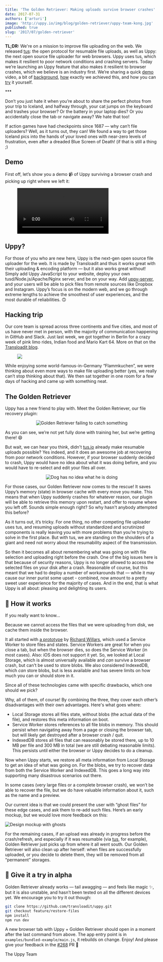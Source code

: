 ```yaml
---
title: 'The Golden Retriever: Making uploads survive browser crashes'
date: 2017-07-31
authors: ['arturi']
image: 'http://uppy.io/img/blog/golden-retriever/uppy-team-kong.jpg'
published: true
slug: '2017/07/golden-retriever'
---
```


**TL;DR:** We're on a mission to improve file uploading on the web. We released
[tus](https://tus.io): the open protocol for resumable file uploads, as well as
Uppy: the next open source file uploader for web browsers. Uppy uses tus, which
makes it resilient to poor network conditions and crashing servers. Today we’re
launching an Uppy feature that also makes it resilient to browser crashes, which
we believe is an industry first. We’re sharing a quick
[demo](/blog/2017/07/golden-retriever/#demo) video, a bit of
[background](/blog/2017/07/golden-retriever/#uppy),
[how](/blog/2017/07/golden-retriever/#how) exactly we achieved this, and how you
can [try](/blog/2017/07/golden-retriever/#try) it yourself.

\*\*\*

Don’t you just hate it when you’re about to share the perfect photos from your
trip to Iceland, and halfway through, your cat jumps on the keyboard and trashes
your browser? Or the battery in your laptop dies? Or you accidentally close the
tab or navigate away? We hate that too!

If action games have had checkpoints since 1687 — why can’t file uploaders?
Well, as it turns out, they can! We found a way to get those Iceland pics into
the hands of your loved ones with near-zero levels of frustration, even after a
dreaded Blue Screen of Death! (if that is still a thing ;)

<!--truncate-->

<a name="demo"></a>

## Demo

First off, let’s show you a demo 📹 of Uppy surviving a browser crash and
picking up right where we left it:

<figure class="wide"><video alt="Demo video showing the Golden Retriever file restoring plugin in action" controls><source src="/img/blog/golden-retriever/uppy-golden-retriever-crash-demo-2.mp4" type="video/mp4" />Your browser does not support the video tag, you can <a href="pathname:///img/blog/golden-retriever/uppy-golden-retriever-crash-demo-2.mp4">download the video</a> to watch it.</video></figure>

<a name="uppy"></a>

## Uppy?

For those of you who are new here, Uppy is the next-gen open source file
uploader for the web. It is made by Transloadit and thus it works great with
their uploading & encoding platform — but it also works great without! Simply
add Uppy JavaScript to your website, deploy your own tusd/Node.js/Apache/Nginx
server, and be on your way. Add
[uppy-server](https://github.com/transloadit/uppy-server), and your users will
be able to pick files from remote sources like Dropbox and Instagram. Uppy’s
focus is on the modern web, and we go through extreme lengths to achieve the
smoothest of user experiences, and the most durable of reliabilities. 🙃

## Hacking trip

Our core team is spread across three continents and five cities, and most of us
have never met in person, with the majority of communication happening in GitHub
and Slack. Just last week, we got together in Berlin for a crazy week of pink
limo rides, Indian food and Mario Kart 64. More on that on the
[Transloadit blog](https://transloadit.com/blog/2017/08/team-meetup-2017/).

<figure class="wide">
  <img src="/img/blog/golden-retriever/uppy-team-kong.jpg" />
</figure>

While enjoying some world-famous-in-Germany “Flammkuchen”, we were thinking
about even more ways to make file uploading better (yes, we really can’t stop
thinking about that). We then sat together in one room for a few days of hacking
and came up with something neat.

## The Golden Retriever

Uppy has a new friend to play with. Meet the Golden Retriever, our file recovery
plugin:

<center><img src="/img/blog/golden-retriever/catch-fail-2.gif" alt="Golden Retriever failing to catch something" title="Good try, girl!" /></center>

As you can see, we’re not yet fully done with training her, but we’re getting
there! 😄

But wait, we can hear you think, didn't [tus.io](https://tus.io) already make
resumable uploads possible? Yes indeed, and it does an awesome job at recovering
from poor network conditions. However, if your browser suddenly decided to
crash, Uppy would have no idea about what it was doing before, and you would
have to re-select and edit your files all over.

<center><img src="/img/blog/golden-retriever/no-idea-dog-3.gif" alt="Dog has no idea what he is doing" title="Keep trying, buddy!" /></center>

For those cases, our Golden Retriever now comes to the rescue! It saves Uppy’s
memory (state) in browser cache with every move you make. This means that when
Uppy suddenly crashes for whatever reason, our plugin will be able to retrieve
this memory upon restart, and offer to resume where you left off. Sounds simple
enough right? So why hasn't anybody attempted this before?

As it turns out, it’s tricky. For one thing, no other competing file uploader
uses tus, and resuming uploads without standardized and scrutinized components
is really leaving you with more problems than you’re trying to solve in the
first place. But with tus, we are standing on the shoulders of a giant and need
not worry about the resumability aspect of the transmission.

So then it becomes all about remembering what was going on with file selection
and uploading right before the crash. One of the big issues here is that because
of security reasons, Uppy is no longer allowed to access the selected files on
your disk after a crash. Reasonable of course, but this meant that we had to
deploy a number of workarounds that — while it may cause our inner purist some
upset - combined, now amount to a pretty sweet user experience for the majority
of cases. And in the end, that is what Uppy is all about: pleasing and
delighting its users.

<a name="how"></a>

## 👻 How it works

If you really want to know...

Because we cannot access the files that we were uploading from disk, we cache
them inside the browser.

It all started with
[a prototype](https://github.com/transloadit/uppy/issues/237) by
[Richard Willars](https://github.com/richardwillars), which used a Service
Worker to store files and states. Service Workers are great for when you close a
tab, but when the browser dies, so does the Service Worker (in most cases).
Also: iOS does not support it yet. So, we looked at Local Storage, which is
almost universally available and _can_ survive a browser crash, but can't be
used to store blobs. We also considered IndexedDB, which _can_ store blobs, but
is less available and has severe limits on how much you can or should store in
it.

Since all of these technologies came with specific drawbacks, which one should
we pick?

Why, all of them, of course! By combining the three, they cover each other’s
disadvantages with their own advantages. Here's what goes where:

- Local Storage stores all files state, without blobs (the actual data of the
  file), and restores this meta information on boot.
- Service Worker stores references to all file blobs in memory. This should
  persist when navigating away from a page or closing the browser tab, but will
  likely get destroyed after a browser crash / quit.
- IndexedDB stores all files that can reasonably be stored there, up to 10 MB
  per file and 300 MB in total (we are still debating reasonable limits). This
  persists until either the browser or Uppy decides to do a cleanup.

Now when Uppy starts, we restore all meta information from Local Storage to get
an idea of what was going on. For the blobs, we try to recover data from both
the Service Worker and IndexedDB. This goes a long way into supporting many
disastrous scenarios out there.

In some cases (very large files or a complete browser crash), we won’t be able
to recover the file, but we do have valuable information about it, such as the
name and a preview.

Our current idea is that we could present the user with “ghost files” for these
edge cases, and ask them to re-add such files. Here’s an early mockup, but we
would love more feedback on this:

<img src="/img/blog/golden-retriever/desktop-ghost.png" alt="Design mockup with ghosts" title="Design mockup with ghosts" />

For the remaining cases, if an upload was already in progress before the
crash/refresh, and especially if it was resumable (via [tus](https://tus.io),
for example), Golden Retriever just picks up from where it all went south. Our
Golden Retriever will also clean up after herself: when files are successfully
uploaded, or you decide to delete them, they will be removed from all
“permanent” storages.

<a name="try"></a>

## 🚦 Give it a try in alpha

Golden Retriever already works — tail awagging — and feels like magic
:sparkles:, but it is also unstable, and hasn’t been tested on all the different
devices yet. We encourage you to try it out though:

```sh
git clone https://github.com/transloadit/uppy.git
git checkout feature/restore-files
npm install
npm run dev
```

A new browser tab with Uppy + Golden Retriever should open in a moment after the
last command from above. The app entry point is in
`examples/bundled-example/main.js`, it rebuilds on change. Enjoy! And please
give your feedback in the [#268](https://github.com/transloadit/uppy/pull/268)
PR 🎉

The Uppy Team
